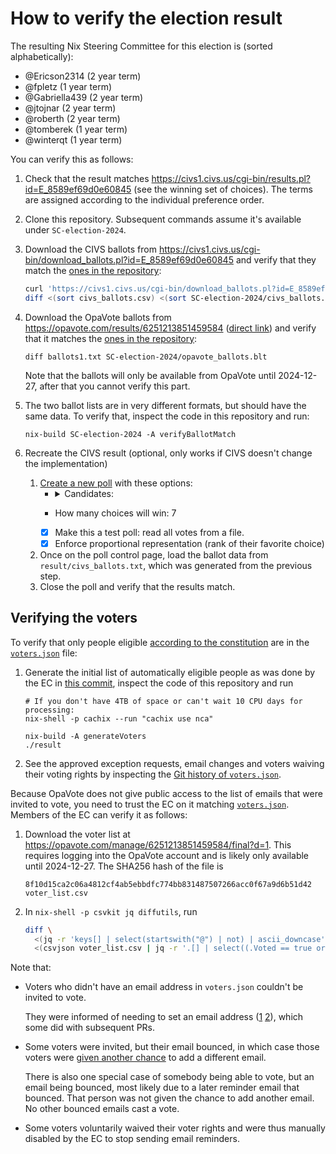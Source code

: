 # How to verify the election result

The resulting Nix Steering Committee for this election is (sorted alphabetically):
- @Ericson2314 (2 year term)
- @fpletz (1 year term)
- @Gabriella439 (2 year term)
- @jtojnar (2 year term)
- @roberth (2 year term)
- @tomberek (1 year term)
- @winterqt (1 year term)

You can verify this as follows:
1. Check that the result matches <https://civs1.civs.us/cgi-bin/results.pl?id=E_8589ef69d0e60845> (see the winning set of choices).
   The terms are assigned according to the individual preference order.
2. Clone this repository. Subsequent commands assume it's available under `SC-election-2024`.
2. Download the CIVS ballots from <https://civs1.civs.us/cgi-bin/download_ballots.pl?id=E_8589ef69d0e60845> and verify that they match the [ones in the repository](../civs_ballots.csv):
   ```bash
   curl 'https://civs1.civs.us/cgi-bin/download_ballots.pl?id=E_8589ef69d0e60845' > civs_ballots.csv
   diff <(sort civs_ballots.csv) <(sort SC-election-2024/civs_ballots.csv)
   ```
3. Download the OpaVote ballots from <https://opavote.com/results/6251213851459584> ([direct link](https://opavote.com/ballots/6251213851459584/0?d=1)) and verify that it matches the [ones in the repository](../opavote_ballots.blt):
   ```
   diff ballots1.txt SC-election-2024/opavote_ballots.blt
   ```

   Note that the ballots will only be available from OpaVote until 2024-12-27, after that you cannot verify this part.
4. The two ballot lists are in very different formats, but should have the same data.
   To verify that, inspect the code in this repository and run:
   ```
   nix-build SC-election-2024 -A verifyBallotMatch
   ```
5. Recreate the CIVS result (optional, only works if CIVS doesn't change the implementation)
   1. [Create a new poll](https://civs1.civs.us/civs_create.html) with these options:
      - <details>
        <summary>Candidates:</summary>

        ```
        asymmetric
        cafkafk
        djacu
        doronbehar
        Ericson2314
        fpletz
        Gabriella439
        getchoo
        Infinidoge
        jtojnar
        kloenk
        linsui
        lovesegfault
        mschwaig
        numinit
        nyabinary
        phaer
        proofconstruction
        roberth
        Scrumplex
        tomberek
        winterqt
        yu-re-ka
        ```
        </details>
      - How many choices will win: 7
      - [x] Make this a test poll: read all votes from a file.
      - [x] Enforce proportional representation (rank of their favorite choice)
   2. Once on the poll control page, load the ballot data from `result/civs_ballots.txt`, which was generated from the previous step.
   3. Close the poll and verify that the results match.

## Verifying the voters

To verify that only people eligible [according to the constitution](https://github.com/NixOS/nix-constitutional-assembly/blob/00b53920442a5077fa8c295a9955042e45080323/constitution.md#vote-eligibility) are in the [`voters.json`](../voters.json) file:

1. Generate the initial list of automatically eligible people as was done by the EC in [this commit](https://github.com/NixOS/SC-election-2024/commit/fd157a8ad1b19733788325ad59d036fa6b434d20), inspect the code of this repository and run
   ```
   # If you don't have 4TB of space or can't wait 10 CPU days for processing:
   nix-shell -p cachix --run "cachix use nca"

   nix-build -A generateVoters
   ./result
   ```
2. See the approved exception requests, email changes and voters waiving their voting rights by inspecting the [Git history of `voters.json`](https://github.com/NixOS/SC-election-2024/commits/main/voters.json).

Because OpaVote does not give public access to the list of emails that were invited to vote, you need to trust the EC on it matching [`voters.json`](../voters.json).
Members of the EC can verify it as follows:

1. Download the voter list at <https://opavote.com/manage/6251213851459584/final?d=1>.
   This requires logging into the OpaVote account and is likely only available until 2024-12-27.
   The SHA256 hash of the file is
   ```
   8f10d15ca2c06a4812cf4ab5ebbdfc774bb831487507266acc0f67a9d6b51d42  voter_list.csv
   ```
2. In `nix-shell -p csvkit jq diffutils`, run
   ``` bash
   diff \
     <(jq -r 'keys[] | select(startswith("@") | not) | ascii_downcase' voters.json | sort) \
     <(csvjson voter_list.csv | jq -r '.[] | select((.Voted == true or .Bounce != true) and .Disabled != true) | .Voter' | sort)
   ```

Note that:
- Voters who didn't have an email address in `voters.json` couldn't be invited to vote.

  They were informed of needing to set an email address ([1](https://github.com/NixOS/SC-election-2024/issues/1#issuecomment-2354208422) [2](https://github.com/NixOS/SC-election-2024/issues/130)), which some did with subsequent PRs.
- Some voters were invited, but their email bounced, in which case those voters were [given another chance](https://github.com/NixOS/SC-election-2024/commit/42efa5e76267e28c6bb053f0c3f26637d25213b1) to add a different email.

  There is also one special case of somebody being able to vote, but an email being bounced,
  most likely due to a later reminder email that bounced.
  That person was not given the chance to add another email.
  No other bounced emails cast a vote.
- Some voters voluntarily waived their voter rights and were thus manually disabled by the EC to stop sending email reminders.
